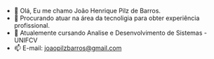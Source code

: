 - 👋 Olá, Eu me chamo João Henrique Pilz de Barros.
- 👀 Procurando atuar na área da tecnoligia para obter experiência profissional.
- 🌱 Atualemente cursando Analise e Desenvolvimento de Sistemas - UNIFCV
- 📫 E-mail: joaopilzbarros@gmail.com

<!---
rabros/rabros is a ✨ special ✨ repository because its `README.md` (this file) appears on your GitHub profile.
You can click the Preview link to take a look at your changes.
--->
